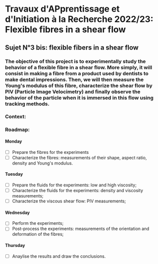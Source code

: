 # Travaux d'APprentissage et d'Initiation à la Recherche 2022/23: Flexible fibres in a shear flow

## Sujet N°3 bis: flexible fibers in a shear flow

### The objective of this project is to experimentally study the behavior of a flexible fibre in a shear flow. More simply, it will consist in making a fibre from a product used by dentists to make dental impressions. Then, we will then measure the Young's modulus of this fibre, characterize the shear flow by PIV (Particle Image Velocimetry) and finally observe the behavior of the particle when it is immersed in this flow using tracking methods.


### Context:


### Roadmap:
#### Monday
-[ ] Prepare the fibres for the experiments
-[ ] Characterize the fibres: measurements of their shape, aspect ratio, density and Young's modulus.
#### Tuesday
-[ ] Prepare the fluids for the experiments: low and high viscosity;
-[ ] Characterize the fluids for the experiments: density and viscosity measurements;
-[ ] Characterize the viscous shear flow: PIV measurements;
#### Wednesday
-[ ] Perform the experiments;
-[ ] Post-process the experiments: measurements of the orientation and deformation of the fibres;
#### Thursday
-[ ] Anaylise the results and draw the conclusions.
